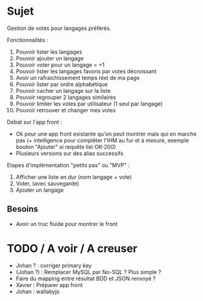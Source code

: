 # Sujet

Gestion de votes pour langages préférés.

Fonctionnalités :
1. Pouvoir lister les langages
2. Pouvoir ajouter un langage
3. Pouvoir voter pour un langage = +1
4. Pouvoir lister les langages favoris par votes décroissant
5. Avoir un rafraichissement temps réel de ma page
6. Pouvoir lister par ordre alphabétique
7. Pouvoir cacher un langage sur la liste
8. Pouvoir regrouper 2 langages similaires
9. Pouvoir limiter les votes par utilisateur (1 seul par langage) 
10. Pouvoir retrouver et changer mes votes

Débat sur l'app front :
- Ok pour une app front existante qu'on peut montrer mais qui en marche pas (+ intelligence pour compléter l'IHM 
au fur et à mesure, exemple bouton "Ajouter" si requête list OK-200)
- Plusieurs versions sur des alias successifs

Etapes d'implémentation "petits pas" ou "MVP" :
1. Afficher une liste en dur (nom langage + vote)
2. Voter, (avec sauvegarde)
3. Ajouter un langage


## Besoins
- Avoir un truc fluide pour montrer le front

# TODO / A voir / A creuser

* Johan ? : corriger primary key
* (Johan ?) : Remplacer MySQL par No-SQL ? Plus simple ? 
* Faire du mapping entre résultat BDD et JSON renvoyé ?
* Xavier : Préparer app front 
* Johan : wallabyjs
